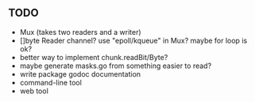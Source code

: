 TODO
----
- Mux (takes two readers and a writer)
- []byte Reader channel?  use "epoll/kqueue" in Mux? maybe for loop is
  ok?
- better way to implement chunk.readBit/Byte?
- maybe generate masks.go from something easier to read?
- write package godoc documentation
- command-line tool
- web tool
